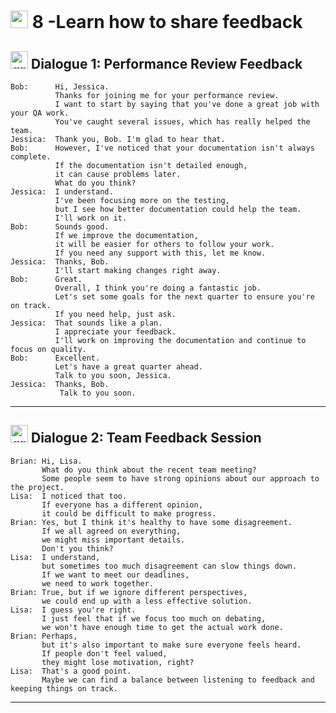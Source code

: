 # <img width="28" height="28" src="https://img.icons8.com/color/28/great-britain.png" alt="great britain"/>  8 -Learn how to share feedback

## <img width="28" height="28" src="https://img.icons8.com/color/28/great-britain.png" alt="great britain"/> Dialogue 1: Performance Review Feedback

```
Bob:      Hi, Jessica.
          Thanks for joining me for your performance review.
          I want to start by saying that you've done a great job with your QA work.
          You've caught several issues, which has really helped the team.
Jessica:  Thank you, Bob. I'm glad to hear that.
Bob:      However, I've noticed that your documentation isn't always complete.
          If the documentation isn't detailed enough,
          it can cause problems later.
          What do you think?
Jessica:  I understand.
          I've been focusing more on the testing,
          but I see how better documentation could help the team.
          I'll work on it.
Bob:      Sounds good.
          If we improve the documentation,
          it will be easier for others to follow your work.
          If you need any support with this, let me know.
Jessica:  Thanks, Bob.
          I'll start making changes right away.
Bob:      Great.
          Overall, I think you're doing a fantastic job.
          Let's set some goals for the next quarter to ensure you're on track.
          If you need help, just ask.
Jessica:  That sounds like a plan.
          I appreciate your feedback.
          I'll work on improving the documentation and continue to focus on quality.
Bob:      Excellent.
          Let's have a great quarter ahead.
          Talk to you soon, Jessica.
Jessica:  Thanks, Bob.
           Talk to you soon.
```

---

## <img width="28" height="28" src="https://img.icons8.com/color/28/great-britain.png" alt="great britain"/>  Dialogue 2: Team Feedback Session

```
Brian: Hi, Lisa.
       What do you think about the recent team meeting?
       Some people seem to have strong opinions about our approach to the project.
Lisa:  I noticed that too.
       If everyone has a different opinion,
       it could be difficult to make progress.
Brian: Yes, but I think it's healthy to have some disagreement.
       If we all agreed on everything,
       we might miss important details.
       Don't you think?
Lisa:  I understand,
       but sometimes too much disagreement can slow things down.
       If we want to meet our deadlines,
       we need to work together.
Brian: True, but if we ignore different perspectives,
       we could end up with a less effective solution.
Lisa:  I guess you're right.
       I just feel that if we focus too much on debating,
       we won't have enough time to get the actual work done.
Brian: Perhaps,
       but it's also important to make sure everyone feels heard.
       If people don't feel valued,
       they might lose motivation, right?
Lisa:  That's a good point.
       Maybe we can find a balance between listening to feedback and keeping things on track.
```

---
